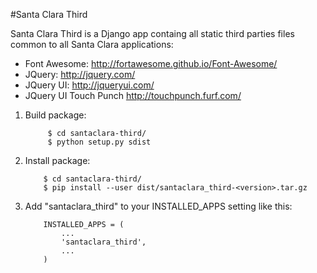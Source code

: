 #Santa Clara Third

Santa Clara Third is a Django app containg all static third parties
files common to all Santa Clara applications:
- Font Awesome: http://fortawesome.github.io/Font-Awesome/
- JQuery: http://jquery.com/
- JQuery UI: http://jqueryui.com/
- JQuery UI Touch Punch http://touchpunch.furf.com/

1. Build package:
   ```
        $ cd santaclara-third/
        $ python setup.py sdist
   ```

2. Install package:
    ```
        $ cd santaclara-third/
        $ pip install --user dist/santaclara_third-<version>.tar.gz
    ```

3. Add "santaclara_third" to your INSTALLED_APPS setting like this:
    ```
        INSTALLED_APPS = (
            ...
            'santaclara_third',
            ...
        )
    ```

